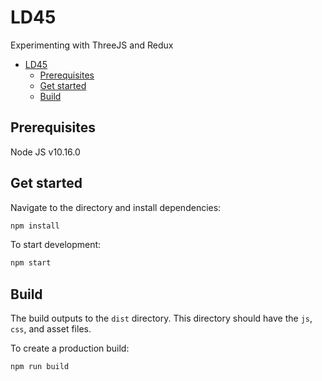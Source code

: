 # LD45

Experimenting with ThreeJS and Redux

- [LD45](#ld45)
  - [Prerequisites](#prerequisites)
  - [Get started](#get-started)
  - [Build](#build)

## Prerequisites

Node JS v10.16.0

## Get started

Navigate to the directory and install dependencies:

```bash
npm install
```

To start development:

```bash
npm start
```

## Build

The build outputs to the `dist` directory. This directory should have the `js`, `css`, and asset files.

To create a production build:

```bash
npm run build
```
